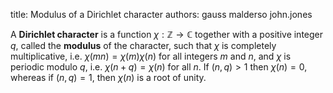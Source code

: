 title: Modulus of a Dirichlet character
authors:
    gauss
    malderso
    john.jones

A **Dirichlet character** is a function $\chi: \mathbb Z\to \mathbb C$ together with a positive integer $q$, called the **modulus** of the character, such that $\chi$ is completely multiplicative, i.e. $\chi(mn)=\chi(m)\chi(n)$ for all integers $m$ and $n$, and $\chi$ is periodic modulo $q$, i.e. $\chi(n+q)=\chi(n)$ for all $n$. If $(n,q)>1$ then $\chi(n)=0$, whereas if $(n,q)=1$, then $\chi(n)$ is a root of unity.
